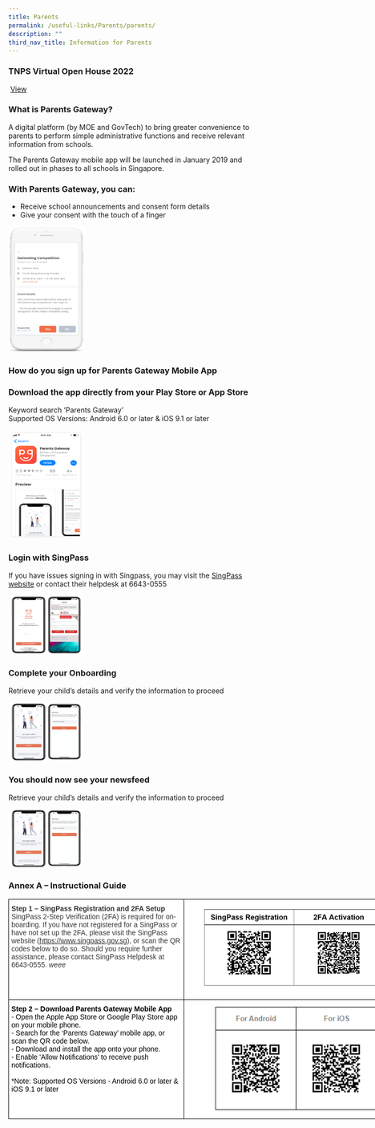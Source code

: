 ```yaml
---
title: Parents
permalink: /useful-links/Parents/parents/
description: ""
third_nav_title: Information for Parents
---
```

### TNPS Virtual Open House 2022

 [View](https://drive.google.com/file/d/1JC3zKyH-zOOtHOi0Qgd6JQQRxMnyLgQO/view)
 
### What is Parents Gateway?
 
A digital platform (by MOE and GovTech) to bring greater convenience to parents to perform simple administrative functions and receive relevant information from schools.

The Parents Gateway mobile app will be launched in January 2019 and rolled out in phases to all schools in Singapore.

### With Parents Gateway, you can:
* Receive school announcements and consent form details
* Give your consent with the touch of a finger

<img src="/images/Parents%20Gateway_1.png" 
     style="width:30%">


### How do you sign up for Parents Gateway Mobile App

### Download the app directly from your Play Store or App Store
Keyword search ‘Parents Gateway’    
Supported OS Versions: Android 6.0 or later & iOS 9.1 or later

<img src="/images/Parents%20Gateway_2.png" 
     style="width:30%">

### Login with SingPass
If you have issues signing in with Singpass, you may visit the [SingPass website](https://www.singpass.gov.sg/spauth/login/loginpage?URL=/&TAM_OP=login) or contact their helpdesk at 6643-0555

<img src="/images/Parents%20Gateway_3-4.png" 
     style="width:30%">


### Complete your Onboarding
Retrieve your child’s details and verify the information to proceed

<img src="/images/Parents%20Gateway_5-6.png" 
     style="width:30%">

### You should now see your newsfeed
Retrieve your child’s details and verify the information to proceed

<img src="/images/Parents%20Gateway_7-8.png" 
     style="width:30%">
		 
		 

### Annex A – Instructional Guide

<style type="text/css">
.tg  {border-collapse:collapse;border-spacing:0;margin:0px auto;}
.tg td{border-color:black;border-style:solid;border-width:1px;font-family:Arial, sans-serif;font-size:14px;
  overflow:hidden;padding:10px 5px;word-break:normal;}
.tg th{border-color:black;border-style:solid;border-width:1px;font-family:Arial, sans-serif;font-size:14px;
  font-weight:normal;overflow:hidden;padding:10px 5px;word-break:normal;}
.tg .tg-ktyi{background-color:#FFF;text-align:left;vertical-align:top}
.tg .tg-f4yw{background-color:#FFF;text-align:center;vertical-align:middle}
.tg .tg-x1qm{background-color:#FFF;color:#000000;text-align:left;vertical-align:top}
</style>
<table class="tg" style="undefined;table-layout: fixed; width: 800px">
<colgroup>
<col style="width: 350px">
<col style="width: 450px">
</colgroup>
<tbody>
  <tr>
    <td class="tg-ktyi"><span style="font-weight:bold;color:#333">Step 1 – SingPass Registration and 2FA Setup</span><br><span style="color:#333">SingPass 2-Step Verification (2FA) is required for on-boarding. If you have not registered for a SingPass or have not set up the 2FA, please visit the SingPass website (</span><a href="https://www.singpass.gov.sg/" target="_blank" rel="noopener noreferrer"><span style="color:#333">https://www.singpass.gov.sg</span></a><span style="color:#333">), or scan the QR codes below to do so. Should you require further assistance, please contact SingPass Helpdesk at 6643-0555. </span><span style="font-style:italic;color:#333">weee</span></td>
    <td class="tg-f4yw"><img src="/images/SingPass.png" 
     style="width:85%"></td>
  </tr>
  <tr>
    <td class="tg-x1qm"><span style="font-weight:bold">Step 2 – Download Parents Gateway Mobile App</span><br>- Open the Apple App Store or Google Play Store app on your mobile phone.<br>- Search for the ‘Parents Gateway’ mobile app, or scan the QR code below.<br>- Download and install the app onto your phone.<br>- Enable 'Allow Notifications' to receive push notifications.<br><br>*Note: Supported OS Versions - Android 6.0 or later &amp; iOS 9.1 or later</td>
    <td class="tg-f4yw"><img src="/images/Android_iOS.png" 
     style="width:75%"></td>
  </tr>
</tbody>
</table>